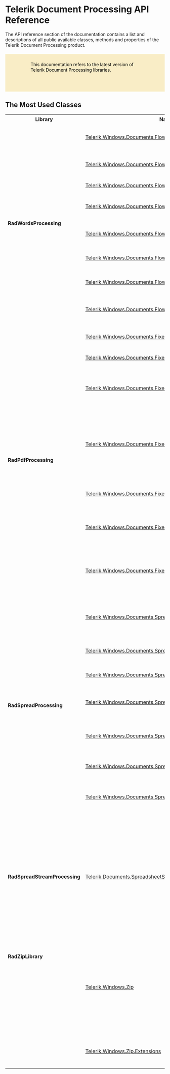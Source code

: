 <style>
article {
  background: transparent !important;
}

div.contribution-panel {
  display: none;
}

blockquote {
  border: 0;
  margin: 20px 0;
  min-height: 70px;
  padding: 24px 80px;
  background-color: #f9edc6;
  background-image: url("/devtools/document-processing/assets/important-icon.svg");
  color: #fff;
  background-repeat: no-repeat;
  background-size: 48px;
  background-position: center;
  background-position-x: 16px;
  background-position-y: 50%;
  color: #000000; }
  blockquote:not(.alert-note) a, blockquote:not(.alert-note) a:link {
    color: #000000;
    text-decoration: underline; }
    blockquote:not(.alert-note) a:hover, blockquote:not(.alert-note) a:active, blockquote:not(.alert-note) a:focus, blockquote:not(.alert-note) a:link:hover, blockquote:not(.alert-note) a:link:active, blockquote:not(.alert-note) a:link:focus {
      color: #000000;
      text-decoration: none !important; }
  blockquote p:first-child,
  blockquote ul:first-child,
  blockquote ol:first-child {
    margin-top: 0; }
  blockquote p:last-child,
  blockquote ul:last-child,
  blockquote ol:last-child {
    margin-bottom: 0; }
  blockquote.disclaimer {
    background-color: #eaebec;
    color: #4f5d6c; }
    blockquote.disclaimer p:first-child {
      color: #36393f; }
  blockquote.alert-note {
    margin-top: 2em;
    margin-bottom: 2em;
    background-color: #eaebec;
    color: #4f5d6c; }
  blockquote.important {
    background-color: #f9edc6;
    background-image: url("/devtools/document-processing/assets/important-icon.svg"); }
  blockquote.caution {
    background-color: #f7e1df;
    background-image: url("/devtools/document-processing/assets/caution-icon.svg"); }
  blockquote.tip {
    background-color: #e4f1df;
    background-image: url("/devtools/document-processing/assets/tip-icon.svg"); }


article:not(.api-reference)>p:first-child, article:not(.api-reference) h1+p {
  font-size: 18px;
  font-weight: 300;
  line-height: 24px;
  margin-top: 15px;
  margin-bottom: 20px;
  font-family: "Roboto", Helvetica, Arial, sans-serif;
  color: #8a959f;
}

@media (min-width: 768px) {
  article:not(.api-reference)>p:first-child, article:not(.api-reference) h1+p {
    font-size: 22px;
    line-height: 28px;
  }
}

@media (min-width: 1025px) {
  article:not(.api-reference)>p:first-child, article:not(.api-reference) h1+p {
    font-size: 26px;
    line-height: 32px;
  }
}

</style>

# Telerik Document Processing API Reference
The API reference section of the documentation contains a list and descriptions of all public available classes, methods and properties of the Telerik Document Processing product.

> This documentation refers to the latest version of Telerik Document Processing libraries.

## The Most Used Classes

<table>
  <tr>
    <th><span style="font-weight:bold">Library</span></th>
    <th><span style="font-weight:bold">Namespace</span></th>
    <th><span style="font-weight:bold">Class Name</span></th>
    <th><span style="font-weight:bold">Description</span></th>
  </tr>
  <tr>
    <td rowspan="8"><span style="font-weight:bold">RadWordsProcessing</span></td>
    <td><a href="https://docs.telerik.com/devtools/document-processing/api/Telerik.Windows.Documents.Flow.Model.html">Telerik.Windows.Documents.Flow.Model</a><br></td>
    <td><a href="https://docs.telerik.com/devtools/document-processing/api/Telerik.Windows.Documents.Flow.Model.RadFlowDocument.html">RadFlowDocument</a></td>
    <td>The root object of the library, representing the document.</td>
  </tr>
  <tr>
    <td><a href="https://docs.telerik.com/devtools/document-processing/api/Telerik.Windows.Documents.Flow.Model.Editing">Telerik.Windows.Documents.Flow.Model.Editing</a></td>
    <td><a href="https://docs.telerik.com/devtools/document-processing/api/Telerik.Windows.Documents.Flow.Model.Editing.RadFlowDocumentEditor.html">RadFlowDocumentEditor</a></td>
    <td>Provides methods that allow you to easily modify a RadFlowDocument.</td>
  </tr>
  <tr>
    <td><a href="https://docs.telerik.com/devtools/document-processing/api/Telerik.Windows.Documents.Flow.Model.html">Telerik.Windows.Documents.Flow.Model</a></td>
    <td><a href="https://docs.telerik.com/devtools/document-processing/api/Telerik.Windows.Documents.Flow.Model.Section.html">Section</a>, <a href="https://docs.telerik.com/devtools/document-processing/api/Telerik.Windows.Documents.Flow.Model.Table.html">Table</a>, <a href="https://docs.telerik.com/devtools/document-processing/api/Telerik.Windows.Documents.Flow.Model.Paragraph.html">Paragraph</a>, <a href="https://docs.telerik.com/devtools/document-processing/api/Telerik.Windows.Documents.Flow.Model.Run.html">Run</a></td>
    <td>Describe document elements.</td>
  </tr>
  <tr>
    <td><a href="https://docs.telerik.com/devtools/document-processing/api/Telerik.Windows.Documents.Flow.FormatProviders.Docx">Telerik.Windows.Documents.Flow.FormatProviders.Docx</a></td>
    <td><a href="https://docs.telerik.com/devtools/document-processing/api/Telerik.Windows.Documents.Flow.FormatProviders.Docx.DocxFormatProvider.html">DocxFormatProvider</a></td>
    <td>Exposes members for importing and exporting DOCX documents.</td>
  </tr>
  <tr>
    <td><a href="https://docs.telerik.com/devtools/document-processing/api/Telerik.Windows.Documents.Flow.FormatProviders.Html.html">Telerik.Windows.Documents.Flow.FormatProviders.Html</a><br></td>
    <td><a href="https://docs.telerik.com/devtools/document-processing/api/Telerik.Windows.Documents.Flow.FormatProviders.Html.HtmlFormatProvider.html">HtmlFormatProvider</a></td>
    <td><span style="font-weight:400;font-style:normal">Exposes members for importing and exporting HTML documents.</span><br></td>
  </tr>
  <tr>
    <td><a href="https://docs.telerik.com/devtools/document-processing/api/Telerik.Windows.Documents.Flow.FormatProviders.Pdf.html">Telerik.Windows.Documents.Flow.FormatProviders.Pdf</a></td>
    <td><a href="https://docs.telerik.com/devtools/document-processing/api/Telerik.Windows.Documents.Flow.FormatProviders.Pdf.PdfFormatProvider.html">PdfFormatProvider</a></td>
    <td>Exposes members for exporting PDF documents.</td>
  </tr>
  <tr>
    <td><a href="https://docs.telerik.com/devtools/document-processing/api/Telerik.Windows.Documents.Flow.FormatProviders.Rtf.html">Telerik.Windows.Documents.Flow.FormatProviders.Rtf</a></td>
    <td><a href="https://docs.telerik.com/devtools/document-processing/api/Telerik.Windows.Documents.Flow.FormatProviders.Rtf.RtfFormatProvider.html">RtfFormatProvider</a></td>
    <td>Exposes members for importing and exporting RTF documents.</td>
  </tr>
  <tr>
    <td><a href="https://docs.telerik.com/devtools/document-processing/api/Telerik.Windows.Documents.Flow.FormatProviders.Txt.html">Telerik.Windows.Documents.Flow.FormatProviders.Txt</a></td>
    <td><a href="https://docs.telerik.com/devtools/document-processing/api/Telerik.Windows.Documents.Flow.FormatProviders.Txt.TxtFormatProvider.html">TxtFormatProvider</a></td>
    <td>Exposes members for importing and exporting plain text documents.</td>
  </tr>
  <tr>
    <td rowspan="7"><span style="font-weight:bold">RadPdfProcessing</span></td>
    <td><a href="https://docs.telerik.com/devtools/document-processing/api/Telerik.Windows.Documents.Fixed.Model.html">Telerik.Windows.Documents.Fixed.Model</a></td>
    <td><a href="https://docs.telerik.com/devtools/document-processing/api/Telerik.Windows.Documents.Fixed.Model.RadFixedDocument.html">RadFixedDocument</a></td>
    <td>The root object of the library, representing the document.</td>
  </tr>
  <tr>
    <td><a href="https://docs.telerik.com/devtools/document-processing/api/Telerik.Windows.Documents.Fixed.Model.html"><span style="font-weight:400;font-style:normal;text-decoration:none">Telerik.Windows.Documents.Fixed.Model</span></a><br></td>
    <td><a href="https://docs.telerik.com/devtools/document-processing/api/Telerik.Windows.Documents.Fixed.Model.RadFixedPage.html">RadFixedPage</a></td>
    <td>Represents a page of the document.</td>
  </tr>
  <tr>
    <td><a href="https://docs.telerik.com/devtools/document-processing/api/Telerik.Windows.Documents.Fixed.Model.Editing.html">Telerik.Windows.Documents.Fixed.Model.Editing</a></td>
    <td><a href="https://docs.telerik.com/devtools/document-processing/api/Telerik.Windows.Documents.Fixed.Model.Editing.RadFixedDocumentEditor.html">RadFixedDocumentEditor</a></td>
    <td>Represents editor that will allow you to modify RadFixedDocument using an automatic layout in a flow-like manner.</td>
  </tr>
  <tr>
    <td><a href="https://docs.telerik.com/devtools/document-processing/api/Telerik.Windows.Documents.Fixed.Model.Editing.html"><span style="font-weight:400;font-style:normal;text-decoration:none">Telerik.Windows.Documents.Fixed.Model.Editing</span></a><br></td>
    <td><a href="https://docs.telerik.com/devtools/document-processing/api/Telerik.Windows.Documents.Fixed.Model.Editing.FixedContentEditor.html">FixedContentEditor</a></td>
    <td>Intended to simplify the process of creating and editing the content of an IContentRootElement such as RadFixedPage.It provides methods for working with fixed content.<br></td>
  </tr>
  <tr>
    <td><a href="https://docs.telerik.com/devtools/document-processing/api/Telerik.Windows.Documents.Fixed.FormatProviders.Text.html">Telerik.Windows.Documents.Fixed.FormatProviders.Text</a></td>
    <td><a href="https://docs.telerik.com/devtools/document-processing/api/Telerik.Windows.Documents.Fixed.FormatProviders.Text.TextFormatProvider.html">TextFormatProvider</a></td>
    <td>Provides functionality to export RadFixedDocument to text.</td>
  </tr>
  <tr>
    <td><a href="https://docs.telerik.com/devtools/document-processing/api/Telerik.Windows.Documents.Fixed.FormatProviders.Pdf.html">Telerik.Windows.Documents.Fixed.FormatProviders.Pdf</a></td>
    <td><a href="https://docs.telerik.com/devtools/document-processing/api/Telerik.Windows.Documents.Fixed.FormatProviders.Pdf.PdfFormatProvider.html">PdfFormatProvider</a></td>
    <td>Provides functionality for importing and exporting PDF documents.<br></td>
  </tr>
  <tr>
    <td><a href="https://docs.telerik.com/devtools/document-processing/api/Telerik.Windows.Documents.Fixed.FormatProviders.Pdf.Streaming.html">Telerik.Windows.Documents.Fixed.FormatProviders.Pdf.Streaming</a></td>
    <td><a href="https://docs.telerik.com/devtools/document-processing/api/Telerik.Windows.Documents.Fixed.FormatProviders.Pdf.Streaming.PdfStreamWriter.html">PdfStreamWriter</a></td>
    <td>Represents PDF file stream that writes file content directly to a given stream. Enables you to merge PDF pages or add content to existing documents.</td>
  </tr>
  <tr>
    <td rowspan="7"><span style="font-weight:bold">RadSpreadProcessing</span></td>
    <td><a href="https://docs.telerik.com/devtools/document-processing/api/Telerik.Windows.Documents.Spreadsheet.Model.html">Telerik.Windows.Documents.Spreadsheet.Model</a></td>
    <td><a href="https://docs.telerik.com/devtools/document-processing/api/Telerik.Windows.Documents.Spreadsheet.Model.Workbook.html">Workbook</a></td>
    <td>The main object that represents the spreadsheet document. It contains collection of Worksheets.</td>
  </tr>
  <tr>
    <td><a href="https://docs.telerik.com/devtools/document-processing/api/Telerik.Windows.Documents.Spreadsheet.Model.html"><span style="font-weight:400;font-style:normal;text-decoration:none">Telerik.Windows.Documents.Spreadsheet.Model</span></a></td>
    <td><a href="https://docs.telerik.com/devtools/document-processing/api/Telerik.Windows.Documents.Spreadsheet.Model.Worksheet.html">Worksheet</a></td>
    <td>A two-dimensional grid of cells that are organized into rows and columns.</td>
  </tr>
  <tr>
    <td><a href="https://docs.telerik.com/devtools/document-processing/api/Telerik.Windows.Documents.Spreadsheet.Model.html"><span style="font-weight:400;font-style:normal;text-decoration:none">Telerik.Windows.Documents.Spreadsheet.Model</span></a><br></td>
    <td><a href="https://docs.telerik.com/devtools/document-processing/api/Telerik.Windows.Documents.Spreadsheet.Model.Cells.html">Cells</a></td>
    <td>Represents a collection of cells inside worksheet.</td>
  </tr>
  <tr>
    <td><a href="https://docs.telerik.com/devtools/document-processing/api/Telerik.Windows.Documents.Spreadsheet.FormatProviders.OpenXml.Xlsx.html">Telerik.Windows.Documents.Spreadsheet.FormatProviders.OpenXml.Xlsx</a></td>
    <td><a href="https://docs.telerik.com/devtools/document-processing/api/Telerik.Windows.Documents.Spreadsheet.FormatProviders.OpenXml.Xlsx.XlsxFormatProvider.html">XlsxFormatProvider</a></td>
    <td>Provides functionality to import or export Workbook objects to XLSX.</td>
  </tr>
  <tr>
    <td><a href="https://docs.telerik.com/devtools/document-processing/api/Telerik.Windows.Documents.Spreadsheet.FormatProviders.TextBased.Csv.html">Telerik.Windows.Documents.Spreadsheet.FormatProviders.TextBased.Csv</a></td>
    <td><a href="https://docs.telerik.com/devtools/document-processing/api/Telerik.Windows.Documents.Spreadsheet.FormatProviders.TextBased.Csv.CsvFormatProvider.html">CsvFormatProvider</a></td>
    <td>Provides functionality to import or export Workbook objects to CSV.</td>
  </tr>
  <tr>
    <td><a href="https://docs.telerik.com/devtools/document-processing/api/Telerik.Windows.Documents.Spreadsheet.FormatProviders.Pdf.html">Telerik.Windows.Documents.Spreadsheet.FormatProviders.Pdf</a></td>
    <td><a href="https://docs.telerik.com/devtools/document-processing/api/Telerik.Windows.Documents.Spreadsheet.FormatProviders.Pdf.PdfFormatProvider.html">PdfFormatProvider</a></td>
    <td>Provides functionality to export Workbook objects to PDF.</td>
  </tr>
  <tr>
    <td><a href="https://docs.telerik.com/devtools/document-processing/api/Telerik.Windows.Documents.Spreadsheet.FormatProviders.TextBased.Txt.html">Telerik.Windows.Documents.Spreadsheet.FormatProviders.TextBased.Txt</a></td>
    <td><a href="https://docs.telerik.com/devtools/document-processing/api/Telerik.Windows.Documents.Spreadsheet.FormatProviders.TextBased.Txt.TxtFormatProvider.html">TxtFormatProvider</a></td>
    <td>Provides functionality to import or export Workbook objects to plain text.</td>
  </tr>
  <tr>
    <td rowspan="6"><span style="font-weight:bold">RadSpreadStreamProcessing</span></td>
    <td rowspan="6"><a href="https://docs.telerik.com/devtools/document-processing/api/Telerik.Documents.SpreadsheetStreaming.html">Telerik.Documents.SpreadsheetStreaming</a></td>
    <td><a href="https://docs.telerik.com/devtools/document-processing/api/Telerik.Documents.SpreadsheetStreaming.SpreadExporter.html">SpreadExporter</a></td>
    <td>Represents an entry point to export a spreadsheet document.</td>
  </tr>
  <tr>
    <td><a href="https://docs.telerik.com/devtools/document-processing/api/Telerik.Documents.SpreadsheetStreaming.IWorkbookExporter.html">IWorkbookExporter</a></td>
    <td>Defines members used to export a workbook.</td>
  </tr>
  <tr>
    <td><a href="https://docs.telerik.com/devtools/document-processing/api/Telerik.Documents.SpreadsheetStreaming.IWorksheetExporter.html">IWorksheetExporter</a></td>
    <td>Defines members used to export a worksheet.</td>
  </tr>
  <tr>
    <td><a href="https://docs.telerik.com/devtools/document-processing/api/Telerik.Documents.SpreadsheetStreaming.IRowExporter.html">IRowExporter</a></td>
    <td>Defines members for the row exporter classes.</td>
  </tr>
  <tr>
    <td><a href="https://docs.telerik.com/devtools/document-processing/api/Telerik.Documents.SpreadsheetStreaming.IColumnExporter.html">IColumnExporter</a></td>
    <td>Defines members used to export a column.</td>
  </tr>
  <tr>
    <td><a href="https://docs.telerik.com/devtools/document-processing/api/Telerik.Documents.SpreadsheetStreaming.ICellExporter.html">ICellExporter</a></td>
    <td>Defines members used to export a cell.</td>
  </tr>
  <tr>
    <td><span style="font-weight:bold">RadZipLibrary</span></td>
    <td rowspan="3"><a href="https://docs.telerik.com/devtools/document-processing/api/Telerik.Windows.Zip.html">Telerik.Windows.Zip</a></td>
    <td><a href="https://docs.telerik.com/devtools/document-processing/api/Telerik.Windows.Zip.ZipArchive.html">ZipArchive</a></td>
    <td>Represents a package of compressed files in the zip archive format.</td>
  </tr>
  <tr>
    <td></td>
    <td><a href="https://docs.telerik.com/devtools/document-processing/api/Telerik.Windows.Zip.ZipArchiveEntry.html">ZipArchiveEntry</a></td>
    <td>Represents a compressed file within a zip archive.</td>
  </tr>
  <tr>
    <td></td>
    <td><a href="https://docs.telerik.com/devtools/document-processing/api/Telerik.Windows.Zip.CompressedStream.html">CompressedStream</a></td>
    <td>Represents stream that allows you to read/write compressed information from/to given input stream.</td>
  </tr>
  <tr>
    <td></td>
    <td><a href="https://docs.telerik.com/devtools/document-processing/api/Telerik.Windows.Zip.Extensions.html">Telerik.Windows.Zip.Extensions</a></td>
    <td><a href="https://docs.telerik.com/devtools/document-processing/api/Telerik.Windows.Zip.Extensions.ZipFile.html">ZipFile</a></td>
    <td>Provides static methods for creating, extracting, and opening zip archives.</td>
  </tr>
</table>
